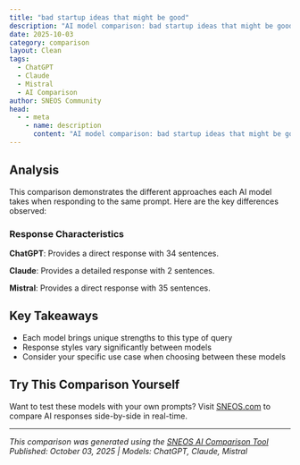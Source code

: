 ```yaml
---
title: "bad startup ideas that might be good"
description: "AI model comparison: bad startup ideas that might be good..."
date: 2025-10-03
category: comparison
layout: Clean
tags:
  - ChatGPT
  - Claude
  - Mistral
  - AI Comparison
author: SNEOS Community
head:
  - - meta
    - name: description
      content: "AI model comparison: bad startup ideas that might be good..."
---
```


<ChatComparison
  title="bad startup ideas that might be good"
  prompt="bad startup ideas that might be good"
  :responses='{"ChatGPT": "Sure! Here are some \u201Cbad\u201D startup ideas that sound silly or impractical at first, but with the right twist or execution, might actually find a niche or become successful:\n\n1. **Pet Rock 2.0** \n - Selling modern \u201Cpet rocks\u201D with smart features: embedded NFC chips linking to a personalized care app or allowing owners to trade and interact with other pet rock owners. \n - Why it might work: Nostalgia marketing \u002B tech can turn a quirky product into a viral sensation.\n\n2. **Invisible Clothing Line** \n - Selling \u201Cinvisible\u201D clothes made from ultra-light, see-through fabrics marketed as the ultimate minimalist wear or party gag. \n - Why it might work: Could tap into novelty, fashion statements, or be used in special events and performances.\n\n3. **Subscription Box for Broken Gadgets** \n - A monthly box delivering broken or outdated electronics with instructions to creatively upcycle or repair them. \n - Why it might work: Appeals to DIYers, eco-conscious consumers, and hobbyists interested in tech restoration and sustainability.\n\n4. **Air Guitar Lessons Online** \n - Teaching people how to properly \u201Cplay\u201D air guitar with rhythm, stage presence, and moves. \n - Why it might work: A funny concept that can be monetized through gamification or as part of entertainment/wellness.\n\n5. **Leftover Food Dating App** \n - An app that matches people wanting to share or swap their leftover homemade food to reduce waste and build community connections. \n - Why it might work: Combines food sharing with social networking, and promotes sustainability.\n\n6. **Single Sock Replacement Service** \n - Service selling only one sock at a time to replace lost socks rather than full pairs. \n - Why it might work: Addresses a common annoyance; could become popular with quirky branding and eco-friendly fabrics.\n\n7. **Rent-a-Plant for Social Media** \n - Rent aesthetically pleasing plants or flowers for your social media photoshoots or events. \n - Why it might work: Plants are trendy and people want beautiful backdrops without permanent commitment.\n\n8. **Professional Line Standers for Virtual Queues** \n - People hired to \u201Cvirtually\u201D stand in line for online product releases, limited NFT drops, or game launches by managing your session and alerting you when it\u2019s your turn. \n - Why it might work: Capitalizes on the frenzy around limited online releases and saves buyer\u2019s time.\n\n9. **Mood Color-changing Wallpaper** \n - Wallpaper that changes color based on the room\u2019s ambient sound or the occupant\u2019s mood via wearable sensors. \n - Why it might work: Combines smart home tech with d\u00E9cor, creating personalized living experiences.\n\n10. **Emoji-only Messaging Platform** \n - A social app where messages can only be sent via emojis, encouraging creative communication. \n - Why it might work: Novel way to engage Gen Z and younger audiences; could evolve into a unique social network or game.\n\nThese ideas may seem \u201Cbad\u201D on the surface but with creativity, market fit, and execution, they could turn into something profitable or culturally significant! Would you like help brainstorming how to make any of these work?", "Claude": "Here are some \u0022bad\u0022 startup ideas that could actually be brilliant:\n\n## Seemingly Trivial Problems\n- **Pet rock subscription service** - Actually taps into loneliness, mindfulness, and the psychology of caring for something\n- **Professional line-stander** - Solves time-poverty for busy people (already exists in some cities)\n- **Dust bunny removal specialists** - Could evolve into premium cleaning for people with allergies/health issues\n\n## \u0022Too Niche\u0022 Markets\n- **Left-handed can openers marketplace** - Accessibility products for underserved populations often have devoted customers\n- **Socks for people with mismatched feet** - Medical/prosthetic market is underserved and willing to pay premium\n- **Dating app for people who hate dating apps** - Contrarian positioning sometimes wins\n\n## Counterintuitive Business Models\n- **Paying people to watch ads** - Brave browser basically does this with crypto rewards\n- **Subscription service for returning things** - Takes friction out of returns, brands might pay for better customer experience\n- **Instagram for ugly photos** - BeReal kind of did this authenticity angle\n\n## \u0022Solved\u0022 Problems\n- **Another food delivery app** - But for meal prep ingredients with 15-minute delivery windows\n- **Email, but different** - Superhuman charged $30/month for \u0022just email\u0022 and worked\n- **New social media platform** - If it solves a specific problem (professional networking, local communities, etc.)\n\nThe pattern: \u0022Bad\u0022 ideas often just need the right timing, execution, or slight pivot to find their market.", "Mistral": "There are many startup ideas that might seem bad at first glance but could potentially be successful with the right execution, market timing, or a unique twist. Here are a few:\n\n1. **A Social Network for Pets**:\n - *Why it might seem bad*: There are already numerous social networks, and pets can\u0027t use computers or smartphones.\n - *Why it might be good*: Pet owners often form strong communities, and a platform that allows them to share photos, tips, and connect with other pet lovers could be a hit.\n\n2. **Rent-a-Chicken**:\n - *Why it might seem bad*: Who would want to rent a chicken?\n - *Why it might be good*: Urban farming and sustainability are growing trends. A service that allows city dwellers to temporarily keep chickens for fresh eggs and a unique experience could be surprisingly popular.\n\n3. **A Dating App for Left-Handed People**:\n - *Why it might seem bad*: It\u0027s too niche and excludes a large portion of the population.\n - *Why it might be good*: Niche dating apps can be successful because they create a sense of community and cater to specific needs and preferences.\n\n4. **A Subscription Service for Socks**:\n - *Why it might seem bad*: Socks are cheap and readily available.\n - *Why it might be good*: Convenience is key. A service that delivers high-quality, fun, or unique socks regularly could appeal to busy people or those who love novelty items.\n\n5. **An App that Sends You Pictures of Bread**:\n - *Why it might seem bad*: It sounds trivial and useless.\n - *Why it might be good*: In a world full of stress and negativity, a simple app that sends you delightful pictures of bread (or cats, or landscapes) could be a surprising hit as a lighthearted escape.\n\n6. **A Marketplace for Unwanted Gift Cards**:\n - *Why it might seem bad*: Gift cards are often seen as impersonal gifts.\n - *Why it might be good*: Billions of dollars in gift cards go unused each year. A marketplace that allows people to buy and sell unwanted gift cards could be a valuable service.\n\n7. **A Platform for Renting Out Your Backyard**:\n - *Why it might seem bad*: Who would want to rent someone\u0027s backyard?\n - *Why it might be good*: With the rise of tiny homes, camping, and outdoor events, a platform that allows homeowners to rent out their backyards for various purposes could be a unique and profitable idea.\n\n8. **An Uber for Lawn Mowing**:\n - *Why it might seem bad*: Lawn mowing services already exist.\n - *Why it might be good*: An on-demand lawn mowing service that connects users with local providers quickly and easily could be a hit, especially in suburban areas.\n\n9. **A Service that Delivers Breakfast to Your Bed**:\n - *Why it might seem bad*: It sounds indulgent and impractical.\n - *Why it might be good*: For busy professionals, new parents, or those who just want a treat, a service that delivers a hot, fresh breakfast straight to your bed could be a luxurious and convenient offering.\n\n10. **A Platform for Swapping Clothes**:\n - *Why it might seem bad*: People might be hesitant to wear used clothes from strangers.\n - *Why it might be good*: With the rise of sustainability and fast fashion criticism, a platform that allows users to swap clothes could be a hit, especially among eco-conscious consumers.\n\nEach of these ideas has its own set of challenges, but with creative problem-solving and a deep understanding of the target market, they could potentially be successful."}' 
  published-date="20:19"
/>

## Analysis

This comparison demonstrates the different approaches each AI model takes when responding to the same prompt. Here are the key differences observed:

### Response Characteristics

**ChatGPT**: Provides a direct response with 34 sentences. 

**Claude**: Provides a detailed response with 2 sentences. 

**Mistral**: Provides a direct response with 35 sentences. 

## Key Takeaways

- Each model brings unique strengths to this type of query
- Response styles vary significantly between models
- Consider your specific use case when choosing between these models

## Try This Comparison Yourself

Want to test these models with your own prompts? Visit [SNEOS.com](https://sneos.com) to compare AI responses side-by-side in real-time.

---

*This comparison was generated using the [SNEOS AI Comparison Tool](https://sneos.com)*
*Published: October 03, 2025 | Models: ChatGPT, Claude, Mistral*
